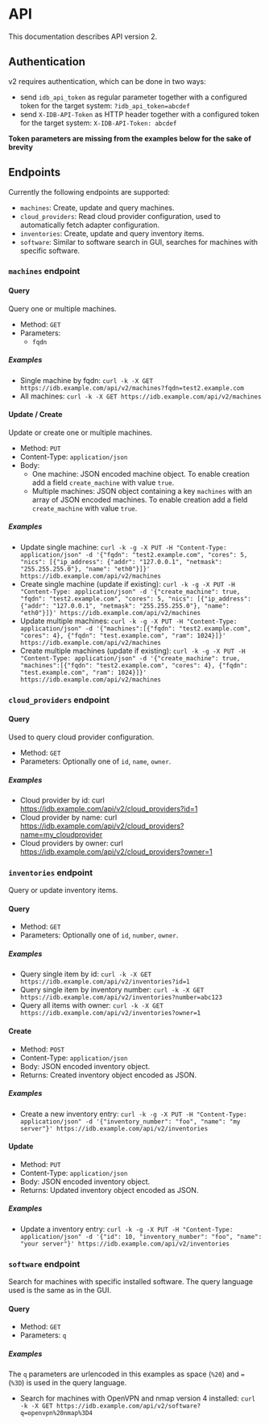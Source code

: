 # API

This documentation describes API version 2.

## Authentication
v2 requires authentication, which can be done in two ways:

- send `idb_api_token` as regular parameter together with a configured token
  for the target system: `?idb_api_token=abcdef`
- send `X-IDB-API-Token` as HTTP header together with a configured token for
  the target system: `X-IDB-API-Token: abcdef`

**Token parameters are missing from the examples below for the sake of brevity**

## Endpoints

Currently the following endpoints are supported:

- `machines`: Create, update and query machines.
- `cloud_providers`: Read cloud provider configuration, used to automatically fetch adapter configuration.
- `inventories`: Create, update and query inventory items.
- `software`: Similar to software search in GUI, searches for machines with specific software.

### `machines` endpoint

#### Query

Query one or multiple machines.

- Method: `GET`
- Parameters:
	- `fqdn`

##### Examples

- Single machine by fqdn: `curl -k -X GET https://idb.example.com/api/v2/machines?fqdn=test2.example.com`
- All machines: `curl -k -X GET https://idb.example.com/api/v2/machines`

#### Update / Create

Update or create one or multiple machines.

- Method: `PUT`
- Content-Type: `application/json`
- Body:
	- One machine: JSON encoded machine object. To enable creation add a field `create_machine` with value `true`.
	- Multiple machines: JSON object containing a key `machines` with an array of JSON encoded machines. To enable creation add a field `create_machine` with value `true`.

##### Examples

- Update single machine: `curl -k -g -X PUT -H "Content-Type: application/json" -d '{"fqdn": "test2.example.com", "cores": 5, "nics": [{"ip_address": {"addr": "127.0.0.1", "netmask": "255.255.255.0"}, "name": "eth0"}]}' https://idb.example.com/api/v2/machines`
- Create single machine (update if existing): `curl -k -g -X PUT -H "Content-Type: application/json" -d '{"create_machine": true, "fqdn": "test2.example.com", "cores": 5, "nics": [{"ip_address": {"addr": "127.0.0.1", "netmask": "255.255.255.0"}, "name": "eth0"}]}' https://idb.example.com/api/v2/machines`
- Update multiple machines: `curl -k -g -X PUT -H "Content-Type: application/json" -d '{"machines":[{"fqdn": "test2.example.com", "cores": 4}, {"fqdn": "test.example.com", "ram": 1024}]}' https://idb.example.com/api/v2/machines`
- Create multiple machines (update if existing): `curl -k -g -X PUT -H "Content-Type: application/json" -d '{"create_machine": true, "machines":[{"fqdn": "test2.example.com", "cores": 4}, {"fqdn": "test.example.com", "ram": 1024}]}' https://idb.example.com/api/v2/machines`

### `cloud_providers` endpoint

#### Query

Used to query cloud provider configuration.

- Method: `GET`
- Parameters: Optionally one of `id`, `name`, `owner`.

##### Examples

- Cloud provider by id: curl https://idb.example.com/api/v2/cloud_providers?id=1
- Cloud provider by name: curl https://idb.example.com/api/v2/cloud_providers?name=my_cloudprovider
- Cloud providers by owner: curl https://idb.example.com/api/v2/cloud_providers?owner=1

### `inventories` endpoint

Query or update inventory items.

#### Query

- Method: `GET`
- Parameters: Optionally one of `id`, `number`, `owner`.

##### Examples

- Query single item by id: `curl -k -X GET https://idb.example.com/api/v2/inventories?id=1`
- Query single item by inventory number: `curl -k -X GET https://idb.example.com/api/v2/inventories?number=abc123`
- Query all items with owner: `curl -k -X GET https://idb.example.com/api/v2/inventories?owner=1`

#### Create

- Method: `POST`
- Content-Type: `application/json`
- Body: JSON encoded inventory object.
- Returns: Created inventory object encoded as JSON.

##### Examples

- Create a new inventory entry: `curl -k -g -X PUT -H "Content-Type: application/json" -d '{"inventory_number": "foo", "name": "my server"}' https://idb.example.com/api/v2/inventories`

#### Update

- Method: `PUT`
- Content-Type: `application/json`
- Body: JSON encoded inventory object.
- Returns: Updated inventory object encoded as JSON.

##### Examples

- Update a inventory entry: `curl -k -g -X PUT -H "Content-Type: application/json" -d '{"id": 10, "inventory_number": "foo", "name": "your server"}' https://idb.example.com/api/v2/inventories`

### `software` endpoint

Search for machines with specific installed software. The query language used is the same as in the GUI.

#### Query

- Method: `GET`
- Parameters: `q`

##### Examples

The `q` parameters are urlencoded in this examples as space (`%20`) and `=` (`%3D`) is used in the query language.

- Search for machines with OpenVPN and nmap version 4 installed: `curl -k -X GET https://idb.example.com/api/v2/software?q=openvpn%20nmap%3D4`